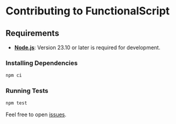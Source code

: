 # Contributing to FunctionalScript

## Requirements

- **[Node.js](https://nodejs.org/)**: Version 23.10 or later is required for development.

### Installing Dependencies

```bash
npm ci
```

### Running Tests

```bash
npm test
```

Feel free to open [issues](https://github.com/functionalscript/functionalscript/issues).
